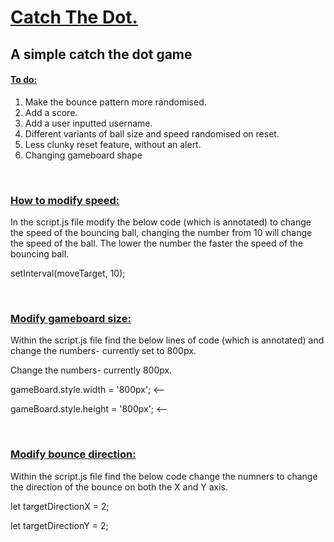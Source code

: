 <h1><ins>Catch The Dot.</ins></h1>
<h2>A simple catch the dot game</h2> 

<h4><ins>To do:</ins></h4> 

<ol>
  <li>Make the bounce pattern more randomised.</li>
  <li>Add a score.</li>
  <li>Add a user inputted username.</li>
  <li>Different variants of ball size and speed randomised on reset.</li>
  <li>Less clunky reset feature, without an alert.</li>
  <li>Changing gameboard shape</li>
</ol>
<br>
  
<h3><ins>How to modify speed:</ins></h3> 
<p>In the script.js file modify the below code (which is annotated) to change the speed of the bouncing ball, changing the number from 10 will change the speed of the ball. The lower the number the faster the speed of the bouncing ball. </p> 

<p>setInterval(moveTarget, 10);</p> 
<br>

<h3><ins>Modify gameboard size:</ins></h3> 
<p>Within the script.js file find the below lines of code (which is annotated) and change the numbers- currently set to  800px.</p> 
<p>Change the numbers- currently 800px.</p> 

<p>gameBoard.style.width = '800px'; <--</p> 
<p>gameBoard.style.height = '800px'; <--</p> 
<br>

<h3><ins>Modify bounce direction:</ins></h3> 
<p>Within the script.js file find the below code change the numners to change the direction of the bounce on both the X and Y axis.</p>  

<p>let targetDirectionX = 2;</p>
<p>let targetDirectionY = 2; </p>

